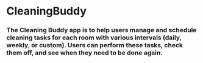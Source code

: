 # CleaningBuddy

### The Cleaning Buddy app is to help users manage and schedule cleaning tasks for each room with various intervals (daily, weekly, or custom). Users can perform these tasks, check them off, and see when they need to be done again.
